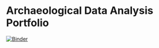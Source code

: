 # Archaeological Data Analysis Portfolio


[![Binder](https://mybinder.org/badge_logo.svg)](https://mybinder.org/v2/gh/RyWynn1220/clas299/master)
